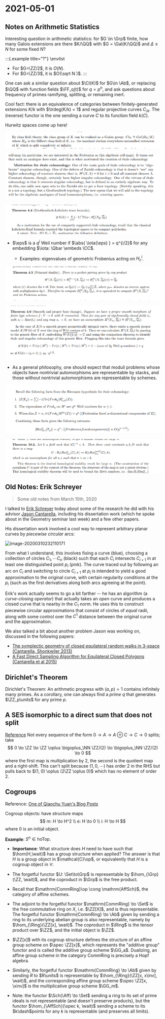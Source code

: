 # 2021-05-01

## Notes on Arithmetic Statistics

Interesting question in arithmetic statistics: for $G \in \Grp$ finite, how many Galois extensions are there $K/\QQ$ with $G = \Gal(K/\QQ)$ and $\Delta \leq N$ for some fixed $N$?


:::{.example title="?"}
\envlist

- For $G=\ZZ/2$, it is $O(N)$.
- For $G=\ZZ/3$, it is $O(\sqrt N )$.
:::

One can ask a similar question about $\Cl(K)$ for $G\in \Ab$, or replacing $\QQ$ with function fields $\FF_q(t)$ for $q=p^n$, and ask questions about frequency of primes ramifying, splitting, or remaining inert.

Cool fact: there is an equivalence of categories between finitely-generated extensions $K/k$ with $\trdeg(K/k) = 1$ and regular projective curves $C_{/k}$.
The (reverse) functor is the one sending a curve $C$ to its function field $k(C)$.

Hurwitz spaces come up here!



![image_2021-05-01-17-28-01](figures/image_2021-05-01-17-28-01.png)

![Motivation for étale cohomology](figures/image_2021-05-01-17-31-16.png)

![Grothendieck-Lefschetz Trace Formula](figures/image_2021-05-01-17-32-42.png)

- $\eps$ is a $q^i$ Weil number if $\abs{ \iota(\eps) } = q^{i/2}$ for any embedding $\iota: \Qbar \embeds \CC$.

  - Examples: eigenvalues of geometric Frobenius acting on $H^i_c$.

![image_2021-05-01-17-36-23](figures/image_2021-05-01-17-36-23.png)

![image_2021-05-01-17-37-12](figures/image_2021-05-01-17-37-12.png)

- As a general philosophy, one should expect that moduli problems whose objects have nontrivial automorphisms are representable by stacks, and those without nontrivial automorphisms are representable by schemes. 

![RH for étale cohomology](figures/image_2021-05-01-17-48-07.png)

![Homological stability for Hurwitz spaces](figures/image_2021-05-01-17-51-07.png)

## Old Notes: Erik Schreyer

> Some old notes from March 10th, 2020

I talked to [Erik Schreyer](https://erikschreyer.wordpress.com/) today about some of the research he did with his advisor [Jason Cantarella](http://www.jasoncantarella.com/wordpress/), including his dissertation work (which he spoke about in the Geometry seminar last week) and a few other papers.

His dissertation work involved a cool way to represent arbitrary planar curves by *piecewise circular* arcs:

![image-20200310232110171](/home/zack/.config/Typora/typora-user-images/image-20200310232110171.png)

From what I understand, this involves fixing a curve (blue), choosing a collection of circles $C_1, \cdots C_n$ (black) such that each $C_i$ intersects $C_{i+1}$ in at least one distinguished point $p_i$ (pink). The curve traced out by following an arc on $C_i$ and switching to circle $C_{i+1}$ at $p_i$ is intended to yield a good approximation to the original curve, with certain regularity conditions at the $p_i$ (such as the first derivatives along both arcs agreeing at the point).

Erik's work actually seems to go a bit farther -- he has an algorithm (a *curve-closing operator*) that actually takes an *open* curve and produces a closed curve that is nearby in the $C_1$ norm. He uses this to construct piecewise circular approximations that consist of circles of *equal* radii, along with some control over the $C^1$ distance between the original curve and the approximation.

We also talked a bit about another problem Jason was working on, discussed in the following papers:

- [The symplectic geometry of closed equilateral random walks in 3-space (Cantarella, Shonkwiler 2013)](https://arxiv.org/abs/1310.5924)
- [A Fast Direct Sampling Algorithm for Equilateral Closed Polygons (Cantarella et al 2015)](https://arxiv.org/abs/1510.02466)

## Dirichlet's Theorem

Dirichlet's Theorem: An arithmetic progress with $(a, p) = 1$ contains infinitely many primes.
As a corollary, one can always find a *prime* $q$ that generates $\ZZ_p\units$ for any prime $p$.

## A SES isomorphic to a direct sum that does not split

[Reference](http://math.stackexchange.com/questions/1082283/example-of-a-non-splitting-exact-sequence-0-%E2%86%92-m-%E2%86%92-m-oplus-n-%E2%86%92-n-%E2%86%92-0/1082313#1082313) Not every sequence of the form $0\to A \to A \oplus C \to C \to 0$ splits; take
$$
0 \to \ZZ \to \ZZ \oplus \bigoplus_\NN \ZZ/(2) \to \bigoplus_\NN \ZZ/(2) \to 0
$$
where the first map is multiplication by 2, the second is the quotient map and a right-shift. This can't split because $(1, 0, \cdots)$ has order 2 in the RHS but pulls back to $(1, 0) \oplus (2\ZZ \oplus 0)$ which has no element of order 2.



## Cogroups

Reference: [One of Qiaochu Yuan's Blog Posts](https://qchu.wordpress.com/2011/01/21/structures-on-hom-sets/)

Cogroup objects: have structure maps
$$
m: H \to H^2 \\
e: H \to 0 \\
i: H \to H
$$
where $0$ is an initial object.

**Example**: $S^n \in \mathrm{hoTop}$.

- **Importance**: What structure does $H$ need to have such that $\hom(H,\wait)$ has a group structure when applied? The answer is that $H$ is a group object in $\mathcal{C}\op$, or equivalently that $H$ is a cogroup object in $\mathcal{C}$.

- The forgetful functor $U: \Set\to\Grp$ is representable by $\hom_{\Grp}(\ZZ, \wait)$, and the coproduct in $\Grp$ is the free product.

- Recall that $\mathrm{CommRing}\op \cong \mathrm{AffSch}$, the category of affine schemes.

- The adjoint to the forgetful functor $\mathrm{CommRing} \to \Set$ is the free commutative ring on $X$, i.e. $\ZZ[X]$, and is thus representable. The forgetful functor $\mathrm{CommRing} \to \Ab$ given by sending a ring to its underlying abelian group is also representable, namely by $\hom_{\Ring}(\ZZ[x], \wait)$. The coproduct in $\Ring$ is the tensor product over $\ZZ$, and the initial object is $\ZZ$.

- $\ZZ[x]$ with its cogroup structure defines the structure of an affine group scheme on $\spec \ZZ[x]$, which represents the "additive group" functor and is called the additive group scheme $\GG_a$. Dualizing, an affine group scheme in the category $\mathrm{CommRing}$ is precisely a Hopf algebra.

- Similarly, the forgetful functor $\mathrm{CommRing} \to \Ab$ given by sending $R$ to $R\units$ is representable by $\hom_{\Ring}(\ZZ[x, x\inv], \wait)$, and the corresponding affine group scheme $\spec \ZZ[x, \xinv]$ is the multiplicative group scheme $\GG_m$.

- Note: the functor $\Sch(\Aff) \to \Set$ sending a ring to its set of prime ideals is not representable (and doesn't preserve products), but the functor $\hom_{\AffSch}(\spec k, \wait)$ sending a scheme to its $k\dash$points for any $k$ is representable (and preserves all limits).


